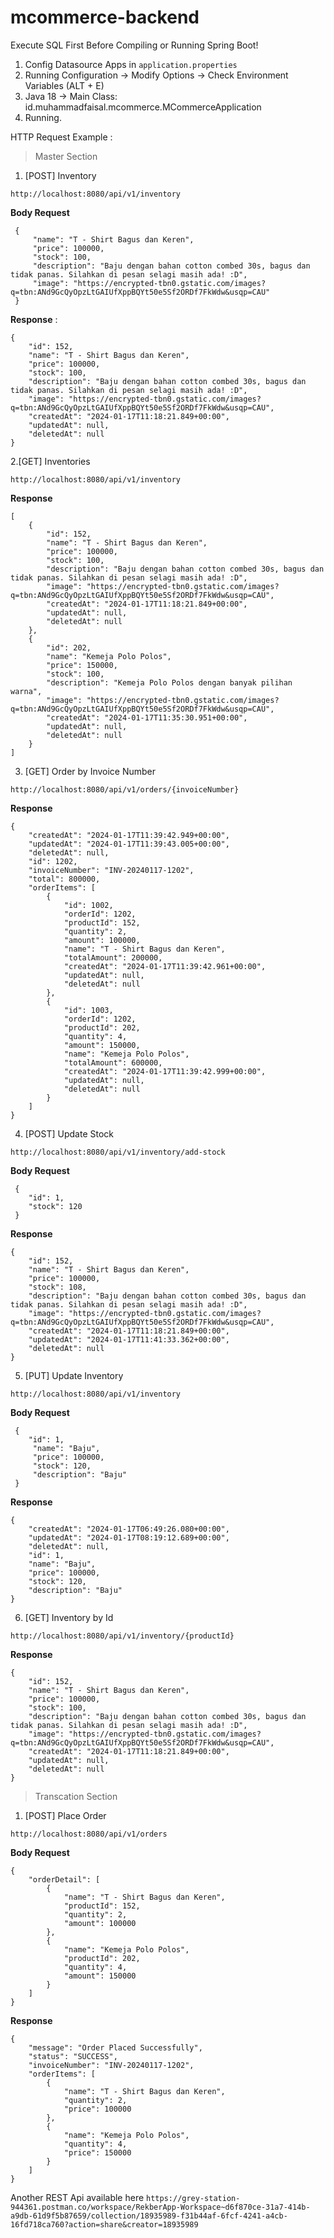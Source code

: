 # mcommerce-backend

Execute SQL First Before Compiling or Running Spring Boot!

1. Config Datasource Apps in ```application.properties```
2. Running Configuration -> Modify Options -> Check Environment Variables (ALT + E)
3. Java 18 -> Main Class: id.muhammadfaisal.mcommerce.MCommerceApplication
4. Running.


HTTP Request Example : 
> Master Section
1. [POST] Inventory 

```http://localhost:8080/api/v1/inventory```

**Body Request**
```
 {
     "name": "T - Shirt Bagus dan Keren",
     "price": 100000,
     "stock": 100,
     "description": "Baju dengan bahan cotton combed 30s, bagus dan tidak panas. Silahkan di pesan selagi masih ada! :D",
     "image": "https://encrypted-tbn0.gstatic.com/images?q=tbn:ANd9GcQyOpzLtGAIUfXppBQYt50e5Sf2ORDf7FkWdw&usqp=CAU"
 }
```

**Response** : 
```
{
    "id": 152,
    "name": "T - Shirt Bagus dan Keren",
    "price": 100000,
    "stock": 100,
    "description": "Baju dengan bahan cotton combed 30s, bagus dan tidak panas. Silahkan di pesan selagi masih ada! :D",
    "image": "https://encrypted-tbn0.gstatic.com/images?q=tbn:ANd9GcQyOpzLtGAIUfXppBQYt50e5Sf2ORDf7FkWdw&usqp=CAU",
    "createdAt": "2024-01-17T11:18:21.849+00:00",
    "updatedAt": null,
    "deletedAt": null
}
```

2.[GET] Inventories

```http://localhost:8080/api/v1/inventory```

**Response**
```
[
    {
        "id": 152,
        "name": "T - Shirt Bagus dan Keren",
        "price": 100000,
        "stock": 100,
        "description": "Baju dengan bahan cotton combed 30s, bagus dan tidak panas. Silahkan di pesan selagi masih ada! :D",
        "image": "https://encrypted-tbn0.gstatic.com/images?q=tbn:ANd9GcQyOpzLtGAIUfXppBQYt50e5Sf2ORDf7FkWdw&usqp=CAU",
        "createdAt": "2024-01-17T11:18:21.849+00:00",
        "updatedAt": null,
        "deletedAt": null
    },
    {
        "id": 202,
        "name": "Kemeja Polo Polos",
        "price": 150000,
        "stock": 100,
        "description": "Kemeja Polo Polos dengan banyak pilihan warna",
        "image": "https://encrypted-tbn0.gstatic.com/images?q=tbn:ANd9GcQyOpzLtGAIUfXppBQYt50e5Sf2ORDf7FkWdw&usqp=CAU",
        "createdAt": "2024-01-17T11:35:30.951+00:00",
        "updatedAt": null,
        "deletedAt": null
    }
]
```

3. [GET] Order by  Invoice Number

```http://localhost:8080/api/v1/orders/{invoiceNumber}```

**Response**
```
{
    "createdAt": "2024-01-17T11:39:42.949+00:00",
    "updatedAt": "2024-01-17T11:39:43.005+00:00",
    "deletedAt": null,
    "id": 1202,
    "invoiceNumber": "INV-20240117-1202",
    "total": 800000,
    "orderItems": [
        {
            "id": 1002,
            "orderId": 1202,
            "productId": 152,
            "quantity": 2,
            "amount": 100000,
            "name": "T - Shirt Bagus dan Keren",
            "totalAmount": 200000,
            "createdAt": "2024-01-17T11:39:42.961+00:00",
            "updatedAt": null,
            "deletedAt": null
        },
        {
            "id": 1003,
            "orderId": 1202,
            "productId": 202,
            "quantity": 4,
            "amount": 150000,
            "name": "Kemeja Polo Polos",
            "totalAmount": 600000,
            "createdAt": "2024-01-17T11:39:42.999+00:00",
            "updatedAt": null,
            "deletedAt": null
        }
    ]
}
```

4. [POST] Update Stock

```http://localhost:8080/api/v1/inventory/add-stock```
   
**Body Request**
```
 {
    "id": 1,
    "stock": 120
 }
```

**Response**
```
{
    "id": 152,
    "name": "T - Shirt Bagus dan Keren",
    "price": 100000,
    "stock": 108,
    "description": "Baju dengan bahan cotton combed 30s, bagus dan tidak panas. Silahkan di pesan selagi masih ada! :D",
    "image": "https://encrypted-tbn0.gstatic.com/images?q=tbn:ANd9GcQyOpzLtGAIUfXppBQYt50e5Sf2ORDf7FkWdw&usqp=CAU",
    "createdAt": "2024-01-17T11:18:21.849+00:00",
    "updatedAt": "2024-01-17T11:41:33.362+00:00",
    "deletedAt": null
}
```
   
5. [PUT] Update Inventory

```http://localhost:8080/api/v1/inventory```

**Body Request**
```
 {
    "id": 1,
     "name": "Baju",
     "price": 100000,
     "stock": 120,
     "description": "Baju"
 }
```

**Response**
```
{
    "createdAt": "2024-01-17T06:49:26.080+00:00",
    "updatedAt": "2024-01-17T08:19:12.689+00:00",
    "deletedAt": null,
    "id": 1,
    "name": "Baju",
    "price": 100000,
    "stock": 120,
    "description": "Baju"
}
```

6. [GET] Inventory by Id

```http://localhost:8080/api/v1/inventory/{productId}```

**Response**
```
{
    "id": 152,
    "name": "T - Shirt Bagus dan Keren",
    "price": 100000,
    "stock": 100,
    "description": "Baju dengan bahan cotton combed 30s, bagus dan tidak panas. Silahkan di pesan selagi masih ada! :D",
    "image": "https://encrypted-tbn0.gstatic.com/images?q=tbn:ANd9GcQyOpzLtGAIUfXppBQYt50e5Sf2ORDf7FkWdw&usqp=CAU",
    "createdAt": "2024-01-17T11:18:21.849+00:00",
    "updatedAt": null,
    "deletedAt": null
}
```


> Transcation Section
1. [POST] Place Order

```http://localhost:8080/api/v1/orders```

**Body Request**
```
{
    "orderDetail": [
        {
            "name": "T - Shirt Bagus dan Keren",
            "productId": 152,
            "quantity": 2,
            "amount": 100000
        },
        {
            "name": "Kemeja Polo Polos",
            "productId": 202,
            "quantity": 4,
            "amount": 150000
        }
    ]
}
```

**Response**
```
{
    "message": "Order Placed Successfully",
    "status": "SUCCESS",
    "invoiceNumber": "INV-20240117-1202",
    "orderItems": [
        {
            "name": "T - Shirt Bagus dan Keren",
            "quantity": 2,
            "price": 100000
        },
        {
            "name": "Kemeja Polo Polos",
            "quantity": 4,
            "price": 150000
        }
    ]
}
```

   
Another REST Api available here 
```https://grey-station-944361.postman.co/workspace/RekberApp-Workspace~d6f870ce-31a7-414b-a9db-61d9f5b87659/collection/18935989-f31b44af-6fcf-4241-a4cb-16fd718ca760?action=share&creator=18935989```
